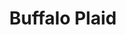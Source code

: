 ---
title: Buffalo Plaid
fields: buffalo-plaid
image: catty/buffalo-plaid.png
price: 18.00
description: 
tags: ["dog-collars"]
size: All
templateKey: product-page-layout
customField: 
    name: Select Size
    values: [{name: 'XSmall', priceChange: 0}, {name: 'Small', priceChange: 2},{name: 'Medium', priceChange: 5.00},{name: 'Large', priceChange: 7.00}, {name: 'XLarge', priceChange: 12 }]
---